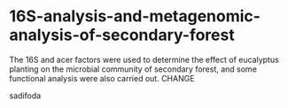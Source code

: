 # 16S-analysis-and-metagenomic-analysis-of-secondary-forest
The 16S and acer factors were used to determine the effect of eucalyptus planting on the microbial community of secondary forest, and some functional analysis were also carried out.
CHANGE

sadifoda